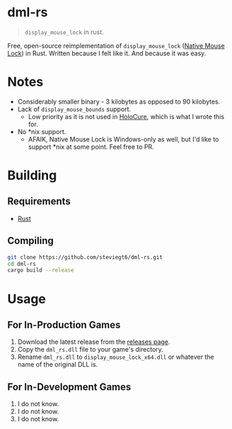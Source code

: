 # dml-rs

> `display_mouse_lock` in rust.

Free, open-source reimplementation of `display_mouse_lock` ([Native Mouse Lock](https://marketplace.yoyogames.com/assets/9857/native-mouse-lock)) in Rust. Written because I felt like it. And because it was easy.

# Notes

- Considerably smaller binary - 3 kilobytes as opposed to 90 kilobytes.
- Lack of `display_mouse_bounds` support.
  - Low priority as it is not used in [HoloCure](https://kay-yu.itch.io/holocure), which is what I wrote this for.
- No \*nix support.
  - AFAIK, Native Mouse Lock is Windows-only as well, but I'd like to support \*nix at some point. Feel free to PR.

# Building

## Requirements

- [Rust](https://www.rust-lang.org/tools/install)

## Compiling

```bash
git clone https://github.com/steviegt6/dml-rs.git
cd dml-rs
cargo build --release
```

# Usage

## For In-Production Games

1. Download the latest release from the [releases page](https://github.com/steviegt6/dml-rs/releases).
2. Copy the `dml_rs.dll` file to your game's directory.
3. Rename `dml_rs.dll` to `display_mouse_lock_x64.dll` or whatever the name of the original DLL is.

## For In-Development Games

1. I do not know.
2. I do not know.
3. I do not know.
